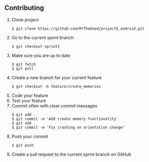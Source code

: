 Contributing
----

1. Clone project  
   ```git
   $ git clone https://github.com/MrTheGood/projectb_android.git
   ```
2. Go to the current sprint branch  
   ```git
   $ git checkout sprint1
   ```
3. Make sure you are up to date  
   ```git
   $ git fetch 
   $ git pull
   ````
4. Create a new branch for your current feature  
   ```git
   $ git checkout -b feature/create_memories
   ```
3. Code your feature
4. Test your feature
5. Commit often with clear commit messages  
   ```git
   $ git add .  
   $ git commit -m 'Add create memory functionality'  
   $ git add .  
   $ git commit -m 'Fix crashing on orientation change'
   ```  
6. Push your commit  
   ```git
   $ git push
   ```
7. Create a pull request to the current sprint branch on GitHub

